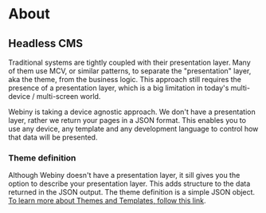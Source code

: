 # About

## Headless CMS
Traditional systems are tightly coupled with their presentation layer. Many of them use MCV, or similar patterns, to separate the "presentation" layer, aka the theme, from the business logic. This approach still requires the presence of a presentation layer, which is a big limitation in today's multi-device / multi-screen world. 

Webiny is taking a device agnostic approach. We don't have a presentation layer, rather we return your pages in a JSON format. This enables you to use any device, any template and any development language to control how that data will be presented.


### Theme definition
Although Webiny doesn't have a presentation layer, it sill gives you the option to describe your presentation layer. This adds structure to the data returned in the JSON output.
The theme definition is a simple JSON object. [To learn more about Themes and Templates, follow this link](Docs/en/Guides/themes_and_templates.md).